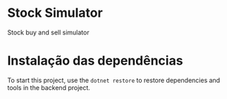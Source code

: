 # Stock Simulator
Stock buy and sell simulator

# Instalação das dependências
To start this project, use the <code>dotnet restore</code> to restore dependencies and tools in the backend project.

